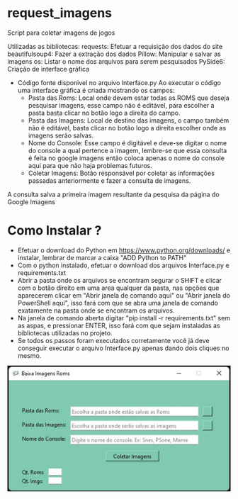 # request_imagens
Script para coletar imagens de jogos

Utilizadas as bibliotecas:
requests: Efetuar a requisição dos dados do site
beautifulsoup4: Fazer a extração dos dados
Pillow: Manipular e salvar as imagens
os: Listar o nome dos arquivos para serem pesquisados
PySide6: Criação de interface gráfica

* Código fonte disponivel no arquivo Interface.py
  Ao executar o código uma interface gráfica é criada mostrando os campos:
    * Pasta das Roms: Local onde devem estar todas as ROMS que deseja pesquisar imagens, esse campo não é editável, para escolher a pasta basta clicar no botão logo a direita do campo.
    * Pasta das Imagens: Local de destino das imagens, o campo também não é editável, basta clicar no botão logo a direita  escolher onde as imagens serão salvas.
    * Nome do Console: Esse campo é digitável e deve-se digitar o nome do console a qual pertence a imagem, lembre-se que essa consulta é feita no google imagens então coloca apenas o nome do console aqui para que não haja problemas futuros.
    * Coletar Imagens: Botão responsável por coletar as informações passadas anteriormente e fazer a consulta de imagens.

A consulta salva a primeira imagem resultante da pesquisa da página do Google Imagens


# Como Instalar ?

* Efetuar o download do Python em https://www.python.org/downloads/ e instalar, lembrar de marcar a caixa "ADD Python to PATH"
* Com o python instalado, efetuar o download dos arquivos Interface.py e requirements.txt
* Abrir a pasta onde os arquivos se encontram segurar o SHIFT e clicar com o botão direito em uma area qualquer da pasta, nas opções que aparecerem clicar em "Abrir janela de comando aqui" ou "Abrir janela do PowerShell aqui", isso fará com que se abra uma janela de comando exatamente na pasta onde se encontram os arquivos.
* Na janela de comando aberta digitar "pip install -r requirements.txt" sem as aspas, e pressionar ENTER, isso fará com que sejam instaladas as bibliotecas utilizadas no projeto.
* Se todos os passos foram executados corretamente você já deve conseguir executar o arquivo Interface.py apenas dando dois cliques no mesmo.


![Tela Inicial](img/inicial.jpg?raw=true "Tela Inicial")

